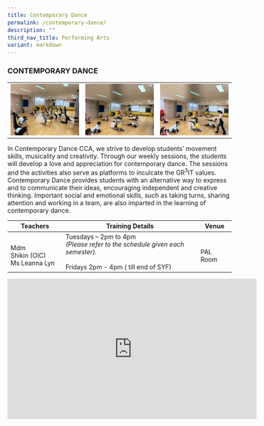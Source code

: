 ```yaml
---
title: Contemporary Dance
permalink: /contemporary-dance/
description: ""
third_nav_title: Performing Arts
variant: markdown
---
```

### CONTEMPORARY DANCE

<table>
	<tbody><tr>
		<td><img src="/images/ContemporaryDance-1.jpeg"></td>
		<td><img src="/images/ContemporaryDance-2.jpeg"></td>
		<td><img src="/images/ContemporaryDance-3.jpeg"></td>
	</tr>
</tbody></table>

In Contemporary Dance CCA, we strive to develop students’ movement skills, musicality and creativity. Through our weekly sessions, the students will develop a love and appreciation for contemporary dance. The sessions and the activities also serve as platforms to inculcate the GR<sup>3</sup>IT values. Contemporary Dance provides students with an alternative way to express and to communicate their ideas, encouraging independent and creative thinking. Important social and emotional skills, such as taking turns, sharing attention and working in a team, are also imparted in the learning of contemporary dance.

| Teachers | Training Details | Venue |
| --- | --- | --- |
| <br>Mdm Shikin&nbsp;(OIC)<br>Ms Leanna Lyn | Tuesdays – 2pm to 4pm <br>*(Please refer to the schedule given each semester).*<br><br>Fridays 2pm - 4pm (&nbsp;till end of SYF)  | <br>PAL Room |

<iframe allowfullscreen="" allow="accelerometer; autoplay; clipboard-write; encrypted-media; gyroscope; picture-in-picture; web-share" frameborder="0" title="YouTube video player" src="https://www.youtube.com/embed/Ra1Ao2XsFNU?si=37oHRv3yvY8DSmlD" height="315" width="560"></iframe>